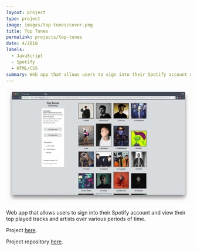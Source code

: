 ```yaml
---
layout: project
type: project
image: images/top-tunes/cover.png
title: Top Tunes
permalink: projects/top-tunes
date: 4/2018
labels:
  - JavaScript
  - Spotify
  - HTML/CSS
summary: Web app that allows users to sign into their Spotify account and view their top played tracks and artists over various periods of time.
---
```

<a href="https://will-hodge.github.io/top-tunes/">
  <img class="ui rounded image " src="../images/top-tunes/preview.png">
</a>

Web app that allows users to sign into their Spotify account and view their top played tracks and artists over various periods of time.

Project [here](https://will-hodge.github.io/top-tunes/).

<i class="large github icon "></i>Project repository <a href="https://github.com/will-hodge/top-tunes">here</a>.
